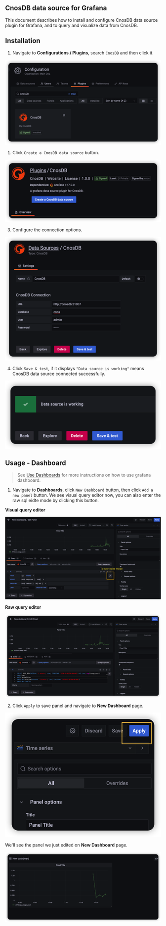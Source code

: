 ## CnosDB data source for Grafana

This document describes how to install and configure CnosDB data source plugin for Grafana, and to query and visualize data from CnosDB.
## Installation

1. Navigate to **Configurations / Plugins**, search `CnosDB` and then click it.

![install_1](https://raw.githubusercontent.com/cnosdb/grafana-datasource-plugin/master/cnosdb/assets/install_1.png)

1. Click `Create a CnosDB data source` button.

![install_2](https://raw.githubusercontent.com/cnosdb/grafana-datasource-plugin/master/cnosdb/assets/install_2.png)

3. Configure the connection options.

![configure_1](https://raw.githubusercontent.com/cnosdb/grafana-datasource-plugin/master/cnosdb/assets/configure_1.png)

4. Click `Save & test`, if it displays `"Data source is working"` means CnosDB data source connected successfully.

![configure_1](https://raw.githubusercontent.com/cnosdb/grafana-datasource-plugin/master/cnosdb/assets/configure_2.png)

## Usage - Dashboard

> See [Use Dashboards](https://grafana.com/docs/grafana/v9.0/dashboards/use-dashboards/) for more instructions on how to use grafana dashboard.

1. Navigate to **Dashboards**, click `New Dashboard` button, then click `Add a new panel` button. We see visual query editor now, you can also enter the raw sql eidte mode by clicking this button.

**Visual query editor**

![create_panel_1](https://raw.githubusercontent.com/cnosdb/grafana-datasource-plugin/master/cnosdb/assets/create_panel_1.png)

**Raw query editor**

![create_panel_2](https://raw.githubusercontent.com/cnosdb/grafana-datasource-plugin/master/cnosdb/assets/create_panel_2.png)

2. Click `Apply` to save panel and navigate to **New Dashboard** page.

![create_panel_3](https://raw.githubusercontent.com/cnosdb/grafana-datasource-plugin/master/cnosdb/assets/create_panel_3.png)

We'll see the panel we just edited on **New Dashboard** page.

![create_panel_3](https://raw.githubusercontent.com/cnosdb/grafana-datasource-plugin/master/cnosdb/assets/create_panel_4.png)

